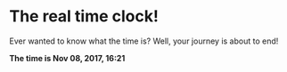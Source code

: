 # The real time clock!

Ever wanted to know what the time is? Well, your journey is about to end!

**The time is Nov 08, 2017, 16:21**